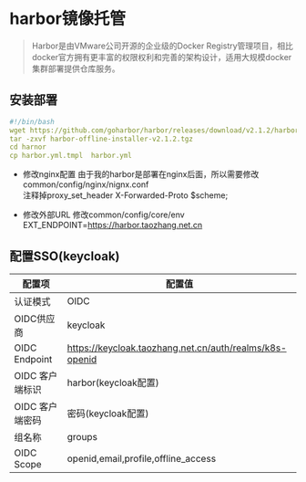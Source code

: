 harbor镜像托管
==================

> Harbor是由VMware公司开源的企业级的Docker Registry管理项目，相比docker官方拥有更丰富的权限权利和完善的架构设计，适用大规模docker集群部署提供仓库服务。

## 安装部署

```yaml
#!/bin/bash
wget https://github.com/goharbor/harbor/releases/download/v2.1.2/harbor-offline-installer-v2.1.2.tgz
tar -zxvf harbor-offline-installer-v2.1.2.tgz
cd harnor
cp harbor.yml.tmpl  harbor.yml
```
- 修改nginx配置
由于我的harbor是部署在nginx后面，所以需要修改common/config/nginx/nignx.conf  
注释掉proxy_set_header X-Forwarded-Proto $scheme;

- 修改外部URL
  修改common/config/core/env  
  EXT_ENDPOINT=https://harbor.taozhang.net.cn

## 配置SSO(keycloak)

| 配置项 | 配置值|
| --- | --- |
| 认证模式 | OIDC |
| OIDC供应商 | keycloak |
| OIDC Endpoint |https://keycloak.taozhang.net.cn/auth/realms/k8s-openid|
| OIDC 客户端标识 | harbor(keycloak配置) |
| OIDC 客户端密码 | 密码(keycloak配置) |
| 组名称  | groups |
| OIDC Scope | openid,email,profile,offline_access |





